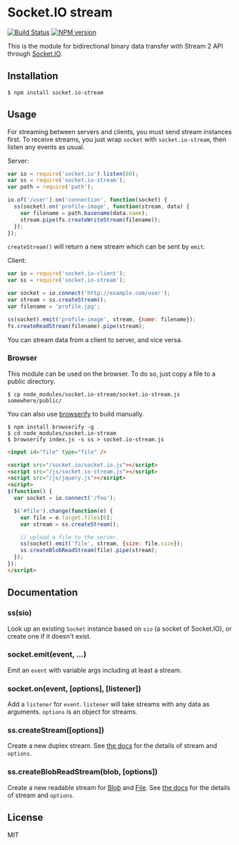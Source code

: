 # Socket.IO stream
[![Build Status](https://travis-ci.org/nkzawa/socket.io-stream.png?branch=master)](https://travis-ci.org/nkzawa/socket.io-stream)
[![NPM version](https://badge.fury.io/js/socket.io-stream.png)](http://badge.fury.io/js/socket.io-stream)

This is the module for bidirectional binary data transfer with Stream 2 API through [Socket.IO](https://github.com/LearnBoost/socket.io).

## Installation
    $ npm install socket.io-stream

## Usage
For streaming between servers and clients, you must send stream instances first.
To receive streams, you just wrap `socket` with `socket.io-stream`, then listen any events as usual.

Server:
```js
var io = require('socket.io').listen(80);
var ss = require('socket.io-stream');
var path = require('path');

io.of('/user').on('connection', function(socket) {
  ss(socket).on('profile-image', function(stream, data) {
    var filename = path.basename(data.name);
    stream.pipe(fs.createWriteStream(filename));
  });
});
```

`createStream()` will return a new stream which can be sent by `emit`.

Client:
```js
var io = require('socket.io-client');
var ss = require('socket.io-stream');

var socket = io.connect('http://example.com/user');
var stream = ss.createStream();
var filename = 'profile.jpg';

ss(socket).emit('profile-image', stream, {name: filename});
fs.createReadStream(filename).pipe(stream);
```

You can stream data from a client to server, and vice versa.

### Browser
This module can be used on the browser. To do so, just copy a file to a public directory.

    $ cp node_modules/socket.io-stream/socket.io-stream.js somewhere/public/

You can also use [browserify](http://github.com/substack/node-browserify) to build manually.

    $ npm install browserify -g
    $ cd node_modules/socket.io-stream
    $ browserify index.js -s ss > socket.io-stream.js

```html
<input id="file" type="file" />

<script src="/socket.io/socket.io.js"></script>
<script src="/js/socket.io-stream.js"></script>
<script src="/js/jquery.js"></script>
<script>
$(function() {
  var socket = io.connect('/foo');

  $('#file').change(function(e) {
    var file = e.target.files[0];
    var stream = ss.createStream();

    // upload a file to the server.
    ss(socket).emit('file', stream, {size: file.size});
    ss.createBlobReadStream(file).pipe(stream);
  });
});
</script>
```

## Documentation

### ss(sio)
Look up an existing `Socket` instance based on `sio` (a socket of Socket.IO), or create one if it doesn't exist.

### socket.emit(event, ...)
Emit an `event` with variable args including at least a stream.

### socket.on(event, [options], [listener])
Add a `listener` for `event`. `listener` will take streams with any data as arguments. `options` is an object for streams.

### ss.createStream([options])
Create a new duplex stream. See [the docs](http://nodejs.org/api/stream.html) for the details of stream and `options`.

### ss.createBlobReadStream(blob, [options])
Create a new readable stream for [Blob](https://developer.mozilla.org/en-US/docs/Web/API/Blob) and [File](https://developer.mozilla.org/en-US/docs/Web/API/File). See [the docs](http://nodejs.org/api/stream.html) for the details of stream and `options`.

## License

MIT
